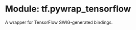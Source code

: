 <div itemscope itemtype="http://developers.google.com/ReferenceObject">
<meta itemprop="name" content="tf.pywrap_tensorflow" />
<meta itemprop="path" content="Stable" />
</div>

# Module: tf.pywrap_tensorflow

A wrapper for TensorFlow SWIG-generated bindings.

